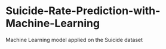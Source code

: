 # Suicide-Rate-Prediction-with-Machine-Learning
Machine Learning model applied on the Suicide dataset 
